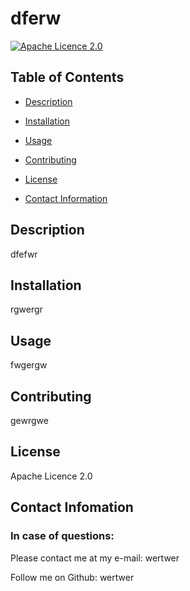 # dferw
 
[![Apache Licence 2.0](https://img.shields.io/badge/License-Apache_2.0-blue.svg)](https://opensource.org/licenses/Apache-2.0)

## Table of Contents

* [Description](/output/README.md/#description)

* [Installation](/output/README.md/#installation)

* [Usage](/output/README.md/#usage)

* [Contributing](/output/README.md/#contributing)

* [License](/output/README.md/#license)

* [Contact Information](/output/README.md/#contact-infomation)

## Description 

dfefwr

## Installation

rgwergr

## Usage

fwgergw

## Contributing

gewrgwe

## License

Apache Licence 2.0

## Contact Infomation

### In case of questions:

Please contact me at my e-mail: wertwer

Follow me on Github: wertwer
